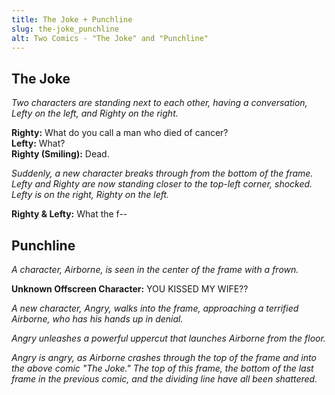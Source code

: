 ```yaml
---
title: The Joke + Punchline
slug: the-joke_punchline
alt: Two Comics - "The Joke" and "Punchline"
---
```


## The Joke

_Two characters are standing next to each other, having a conversation, Lefty on the left, and Righty on the right._

**Righty:** What do you call a man who died of cancer?  
**Lefty:** What?  
**Righty (Smiling):** Dead.

_Suddenly, a new character breaks through from the bottom of the frame. Lefty and Righty are now standing closer to the top-left corner, shocked. Lefty is on the right, Righty on the left._

**Righty & Lefty:** What the f--

## Punchline

_A character, Airborne, is seen in the center of the frame with a frown._

**Unknown Offscreen Character:** YOU KISSED MY WIFE??

_A new character, Angry, walks into the frame, approaching a terrified Airborne, who has his hands up in denial._

_Angry unleashes a powerful uppercut that launches Airborne from the floor._

_Angry is angry, as Airborne crashes through the top of the frame and into the above comic "The Joke." The top of this frame, the bottom of the last frame in the previous comic, and the dividing line have all been shattered._

